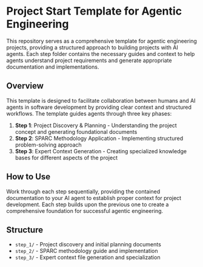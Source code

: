 # Project Start Template for Agentic Engineering

This repository serves as a comprehensive template for agentic engineering projects, providing a structured approach to building projects with AI agents. Each step folder contains the necessary guides and context to help agents understand project requirements and generate appropriate documentation and implementations.

## Overview

This template is designed to facilitate collaboration between humans and AI agents in software development by providing clear context and structured workflows. The template guides agents through three key phases:

1. **Step 1**: Project Discovery & Planning - Understanding the project concept and generating foundational documents
2. **Step 2**: SPARC Methodology Application - Implementing structured problem-solving approach  
3. **Step 3**: Expert Context Generation - Creating specialized knowledge bases for different aspects of the project

## How to Use

Work through each step sequentially, providing the contained documentation to your AI agent to establish proper context for project development. Each step builds upon the previous one to create a comprehensive foundation for successful agentic engineering.

## Structure

- `step_1/` - Project discovery and initial planning documents
- `step_2/` - SPARC methodology guide and implementation
- `step_3/` - Expert context file generation and specialization
